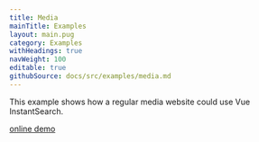 ```yaml
---
title: Media
mainTitle: Examples
layout: main.pug
category: Examples
withHeadings: true
navWeight: 100
editable: true
githubSource: docs/src/examples/media.md
---
```


This example shows how a regular media website could use Vue InstantSearch.

[online demo](examples/media/index.html)
